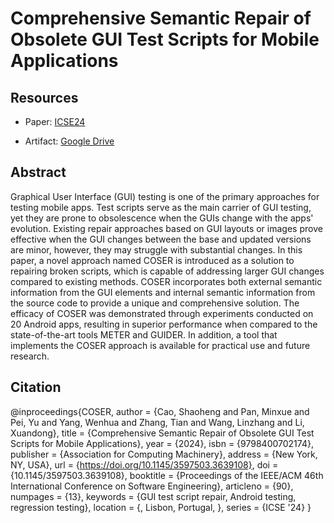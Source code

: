 # Comprehensive Semantic Repair of Obsolete GUI Test Scripts for Mobile Applications

## Resources

- Paper: [ICSE24](https://dl.acm.org/doi/abs/10.1145/3597503.3639108)

- Artifact: [Google Drive](https://drive.google.com/file/d/1NT_H7rc_wo-h9Zq5OXwAg4zaf2rgGfEp/view?usp=drive_link)

## Abstract

Graphical User Interface (GUI) testing is one of the primary approaches for testing mobile apps. Test scripts serve as the main carrier of GUI testing, yet they are prone to obsolescence when the GUIs change with the apps' evolution. Existing repair approaches based on GUI layouts or images prove effective when the GUI changes between the base and updated versions are minor, however, they may struggle with substantial changes. In this paper, a novel approach named COSER is introduced as a solution to repairing broken scripts, which is capable of addressing larger GUI changes compared to existing methods. COSER incorporates both external semantic information from the GUI elements and internal semantic information from the source code to provide a unique and comprehensive solution. The efficacy of COSER was demonstrated through experiments conducted on 20 Android apps, resulting in superior performance when compared to the state-of-the-art tools METER and GUIDER. In addition, a tool that implements the COSER approach is available for practical use and future research.

## Citation

@inproceedings{COSER, 
author = {Cao, Shaoheng and Pan, Minxue and Pei, Yu and Yang, Wenhua and Zhang, Tian and Wang, Linzhang and Li, Xuandong}, 
title = {Comprehensive Semantic Repair of Obsolete GUI Test Scripts for Mobile Applications}, 
year = {2024}, 
isbn = {9798400702174}, 
publisher = {Association for Computing Machinery}, 
address = {New York, NY, USA}, 
url = {https://doi.org/10.1145/3597503.3639108}, 
doi = {10.1145/3597503.3639108}, 
booktitle = {Proceedings of the IEEE/ACM 46th International Conference on Software Engineering}, 
articleno = {90}, 
numpages = {13}, 
keywords = {GUI test script repair, Android testing, regression testing}, 
location = {, Lisbon, Portugal, }, 
series = {ICSE '24} }
